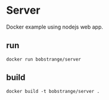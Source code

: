 # Server
Docker example using nodejs web app.

## run
```shell
docker run bobstrange/server
```

## build
```shell
docker build -t bobstrange/server .
```
